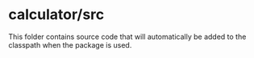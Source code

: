 # calculator/src

This folder contains source code that will automatically be added to the classpath when
the package is used.
